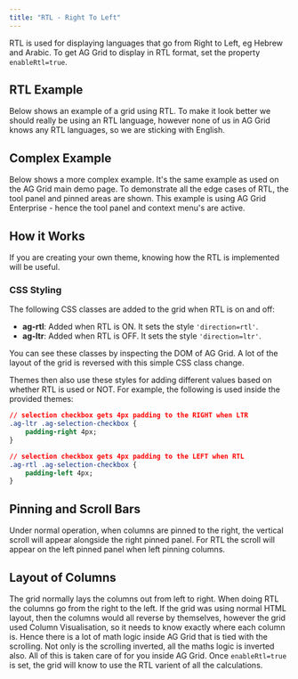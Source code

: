 ```yaml
---
title: "RTL - Right To Left"
---
```


RTL is used for displaying languages that go from Right to Left, eg Hebrew and Arabic. To get AG Grid to display in RTL format, set the property `enableRtl=true`.

## RTL Example

Below shows an example of a grid using RTL. To make it look better we should really be using an RTL language, however none of us in AG Grid knows any RTL languages, so we are sticking with English.

<grid-example title='RTL Simple' name='rtl-simple' type='generated'></grid-example>

## Complex Example

Below shows a more complex example. It's the same example as used on the AG Grid main demo page. To demonstrate all the edge cases of RTL, the tool panel and pinned areas are shown. This example is using AG Grid Enterprise - hence the tool panel and context menu's are active.

<grid-example title='RTL Complex' name='rtl-complex' type='typescript' options='{ "enterprise": true, "modules": ["clientside", "menu", "columnpanel", "filterpanel", "setfilter", "csv", "excel", "charts", "clipboard", "range", "rowgrouping", "multifilter", "sidebar", "statusbar", "richselect"], "extras": ["fontawesome"] }'></grid-example>

## How it Works

If you are creating your own theme, knowing how the RTL is implemented will be useful.

### CSS Styling

The following CSS classes are added to the grid when RTL is on and off:

- **ag-rtl**: Added when RTL is ON. It sets the style `'direction=rtl'`.
- **ag-ltr**: Added when RTL is OFF. It sets the style `'direction=ltr'`.

You can see these classes by inspecting the DOM of AG Grid. A lot of the layout of the grid is reversed with this simple CSS class change.

Themes then also use these styles for adding different values based on whether RTL is used or NOT. For example, the following is used inside the provided themes:

```css
// selection checkbox gets 4px padding to the RIGHT when LTR
.ag-ltr .ag-selection-checkbox {
    padding-right 4px;
}

// selection checkbox gets 4px padding to the LEFT when RTL
.ag-rtl .ag-selection-checkbox {
    padding-left 4px;
}
```

## Pinning and Scroll Bars

Under normal operation, when columns are pinned to the right, the vertical scroll will appear alongside the right pinned panel. For RTL the scroll will appear on the left pinned panel when left pinning columns.

##  Layout of Columns 

The grid normally lays the columns out from left to right. When doing RTL the columns go from the right to the left. If the grid was using normal HTML layout, then the columns would all reverse by themselves, however the grid used Column Visualisation, so it needs to know exactly where each column is. Hence there is a lot of math logic inside AG Grid that is tied with the scrolling. Not only is the scrolling inverted, all the maths logic is inverted also. All of this is taken care of for you inside AG Grid. Once `enableRtl=true` is set, the grid will know to use the RTL varient of all the calculations.

